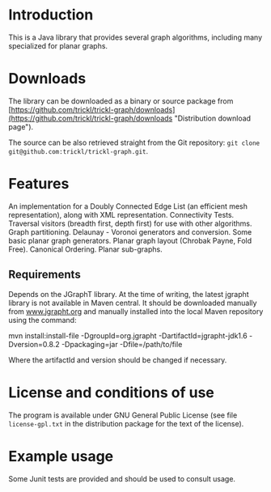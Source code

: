 Introduction
============
This is a Java library that provides several graph algorithms, including many specialized for planar graphs.

Downloads
=========
The library can be downloaded as a binary or source package from [https://github.com/trickl/trickl-graph/downloads](https://github.com/trickl/trickl-graph/downloads "Distribution download page").

The source can be also retrieved straight from the Git repository: `git clone git@github.com:trickl/trickl-graph.git`.

Features
========
An implementation for a Doubly Connected Edge List (an efficient mesh representation), along with XML representation.
Connectivity Tests.
Traversal visitors (breadth first, depth first) for use with other algorithms.
Graph partitioning.
Delaunay - Voronoi generators and conversion.
Some basic planar graph generators.
Planar graph layout (Chrobak Payne, Fold Free).
Canonical Ordering.
Planar sub-graphs.

Requirements
------------
Depends on the JGraphT library. At the time of writing, the latest jgrapht library is not available in Maven central. It should be downloaded manually from www.jgrapht.org and manually installed into the local Maven repository using the command:

mvn install:install-file -DgroupId=org.jgrapht -DartifactId=jgrapht-jdk1.6 -Dversion=0.8.2 -Dpackaging=jar -Dfile=/path/to/file

Where the artifactId and version should be changed if necessary.

License and conditions of use
=============================
The program is available under GNU General Public License (see file `license-gpl.txt` in the distribution package for the text of the license).

Example usage
=============
Some Junit tests are provided and should be used to consult usage.
